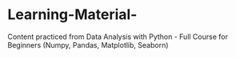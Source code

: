 # Learning-Material-
Content practiced from Data Analysis with Python - Full Course for Beginners (Numpy, Pandas, Matplotlib, Seaborn)
